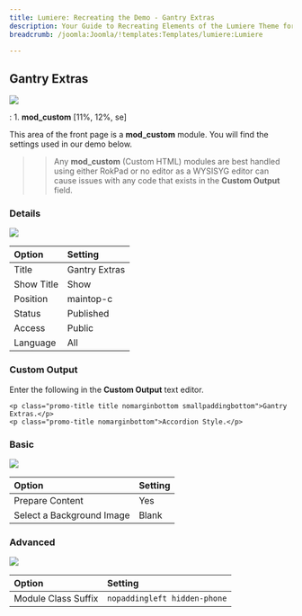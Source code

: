 ```yaml
---
title: Lumiere: Recreating the Demo - Gantry Extras
description: Your Guide to Recreating Elements of the Lumiere Theme for Joomla
breadcrumb: /joomla:Joomla/!templates:Templates/lumiere:Lumiere

---
```


Gantry Extras
----
![][demo]

:   1. **mod_custom** [11%, 12%, se]

This area of the front page is a **mod_custom** module. You will find the settings used in our demo below.

>> Any **mod_custom** (Custom HTML) modules are best handled using either RokPad or no editor as a WYSISYG editor can cause issues with any code that exists in the **Custom Output** field.

### Details
![][demo2]

| Option     | Setting        |  
| :--------- | :------------- |  
| Title      | Gantry Extras  |  
| Show Title | Show           |  
| Position   | maintop-c      |  
| Status     | Published      |  
| Access     | Public         |  
| Language   | All            |  

### Custom Output
Enter the following in the **Custom Output** text editor.

~~~
<p class="promo-title title nomarginbottom smallpaddingbottom">Gantry Extras.</p>
<p class="promo-title nomarginbottom">Accordion Style.</p>
~~~

### Basic
![][demo3]

| Option                    | Setting |
| :------------------------ | :------ |
| Prepare Content           | Yes     |
| Select a Background Image | Blank   |

### Advanced
![][demo4]

| Option              | Setting                      |  
| :------------------ | :--------------------------- |  
| Module Class Suffix | `nopaddingleft hidden-phone` |    

[demo]: assets/demo_4.jpeg
[demo2]: assets/maintop_1.jpeg
[demo3]: assets/maintop_2.jpeg
[demo4]: assets/maintop_3.jpeg